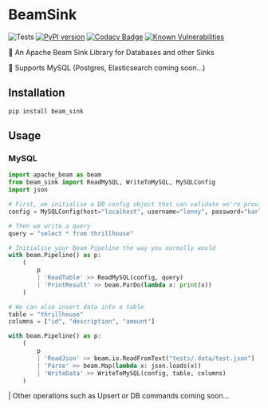 # BeamSink
![Tests](https://github.com/mitchelllisle/beam-sink/workflows/Tests/badge.svg?branch=master)
[![PyPI version](https://badge.fury.io/py/beam-sink.svg)](https://badge.fury.io/py/beam-sink)
[![Codacy Badge](https://api.codacy.com/project/badge/Grade/aa0103c0a79c4f7c9188cf4e0fd4ad83)](https://www.codacy.com/manual/lislemitchell/beam-sink?utm_source=github.com&amp;utm_medium=referral&amp;utm_content=mitchelllisle/beam-sink&amp;utm_campaign=Badge_Grade)
[![Known Vulnerabilities](https://snyk.io/test/github/mitchelllisle/beam-sink/badge.svg?targetFile=requirements.txt)](https://snyk.io/test/github/mitchelllisle/beam-sink?targetFile=requirements.txt)


🤖 An Apache Beam Sink Library for Databases and other Sinks

🐘 Supports MySQL (Postgres, Elasticsearch coming soon...)

## Installation

```shell script
pip install beam_sink
```

## Usage
### MySQL

```python
import apache_beam as beam
from beam_sink import ReadMySQL, WriteToMySQL, MySQLConfig
import json

# First, we initialise a DB config object that can validate we're providing the right information
config = MySQLConfig(host="localhost", username="lenny", password="karl", database="springfield")

# Then we write a query 
query = "select * from thrillhouse"

# Initialise your Beam Pipeline the way you normally would
with beam.Pipeline() as p:
    (
        p 
        | 'ReadTable' >> ReadMySQL(config, query)
        | 'PrintResult' >> beam.ParDo(lambda x: print(x))
    )

# We can also insert data into a table
table = "thrillhouse"
columns = ["id", "description", "amount"]

with beam.Pipeline() as p:
    (
        p
        | 'ReadJson' >> beam.io.ReadFromText("tests/.data/test.json")
        | 'Parse' >> beam.Map(lambda x: json.loads(x))
        | 'WriteData' >> WriteToMySQL(config, table, columns)
    )
```

| Other operations such as Upsert or DB commands coming soon...
